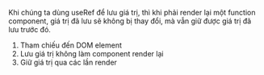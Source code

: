 Khi chúng ta dùng useRef để lưu giá trị, thì khi phải render lại một function component, giá trị đã lưu sẽ không bị thay đổi, mà vẫn giữ được giá trị đã lưu trước đó.

1. Tham chiếu đến DOM element
2. Lưu giá trị không làm component render lại
3. Giữ giá trị qua các lần render